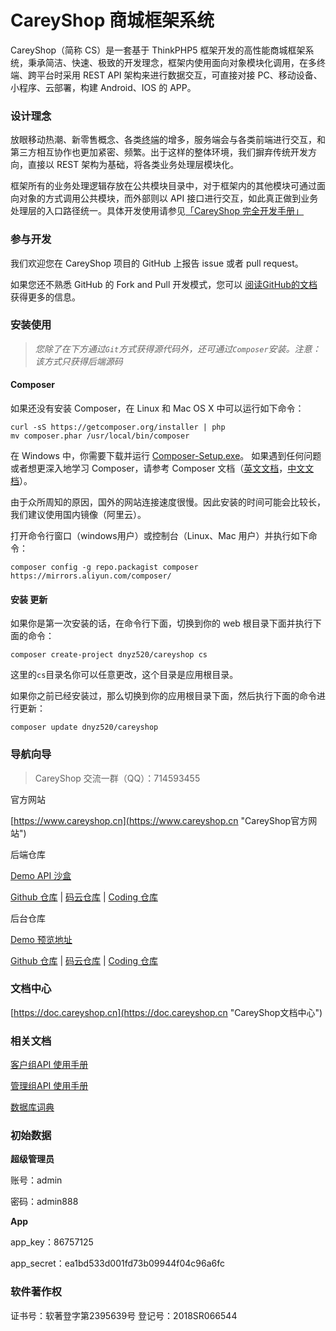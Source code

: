 CareyShop 商城框架系统
===============
CareyShop（简称 CS）是一套基于 ThinkPHP5 框架开发的高性能商城框架系统，秉承简洁、快速、极致的开发理念，框架内使用面向对象模块化调用，在多终端、跨平台时采用 REST API 架构来进行数据交互，可直接对接 PC、移动设备、小程序、云部署，构建 Android、IOS 的 APP。

### 设计理念
放眼移动热潮、新零售概念、各类<abbr title="泛指各类终端机器或各类平台，终端机有IOS与Android为代表，平台以“微信小程序”为代表">终端</abbr>的增多，服务端会与各类前端进行交互，和第三方相互协作也更加紧密、频繁。出于这样的整体环境，我们摒弃传统开发方向，直接以 REST 架构为基础，将各类业务处理层模块化。

框架所有的业务处理逻辑存放在公共模块目录中，对于框架内的其他模块可通过面向对象的方式调用公共模块，而外部则以 API 接口进行交互，如此真正做到业务处理层的入口路径统一。具体开发使用请参见[「CareyShop 完全开发手册」](https://doc.careyshop.cn/docs/word/)

### 参与开发
我们欢迎您在 CareyShop 项目的 GitHub 上报告 issue 或者 pull request。

如果您还不熟悉 GitHub 的 Fork and Pull 开发模式，您可以 [阅读GitHub的文档](https://help.github.com/articles/about-pull-requests/ "阅读GitHub的文档") 获得更多的信息。

### 安装使用
> *您除了在下方通过`Git`方式获得源代码外，还可通过`Composer`安装。注意：该方式只获得后端源码*

#### Composer
如果还没有安装 Composer，在 Linux 和 Mac OS X 中可以运行如下命令：

    curl -sS https://getcomposer.org/installer | php
    mv composer.phar /usr/local/bin/composer

在 Windows 中，你需要下载并运行 [Composer-Setup.exe](https://getcomposer.org/Composer-Setup.exe "Composer-Setup.exe")。
如果遇到任何问题或者想更深入地学习 Composer，请参考 Composer 文档（[英文文档](https://getcomposer.org/doc/ "英文文档")，[中文文档](http://www.kancloud.cn/thinkphp/composer "中文文档")）。

由于众所周知的原因，国外的网站连接速度很慢。因此安装的时间可能会比较长，我们建议使用国内镜像（阿里云）。

打开命令行窗口（windows用户）或控制台（Linux、Mac 用户）并执行如下命令：

    composer config -g repo.packagist composer https://mirrors.aliyun.com/composer/

#### 安装 更新
如果你是第一次安装的话，在命令行下面，切换到你的 web 根目录下面并执行下面的命令：

    composer create-project dnyz520/careyshop cs

这里的`cs`目录名你可以任意更改，这个目录是应用根目录。

如果你之前已经安装过，那么切换到你的应用根目录下面，然后执行下面的命令进行更新：

    composer update dnyz520/careyshop

### 导航向导
> CareyShop 交流一群（QQ）：714593455

官方网站

[https://www.careyshop.cn](https://www.careyshop.cn "CareyShop官方网站")

后端仓库

[Demo API 沙盒](https://demo.careyshop.cn/api "Demo API 沙盒")

[Github 仓库](https://github.com/dnyz520/careyshop "Github 仓库") | [码云仓库](https://gitee.com/careyshop/careyshop "码云仓库") | [Coding 仓库](https://e.coding.net/careyshop/careyshop.git "Coding 仓库")

后台仓库

[Demo 预览地址](https://demo.careyshop.cn/admin "Demo 预览地址")

[Github 仓库](https://github.com/dnyz520/careyshop-admin "Github 仓库") | [码云仓库](https://gitee.com/careyshop/careyshop-admin "码云仓库") | [Coding 仓库](https://e.coding.net/careyshop/careyshop-admin.git "Coding 仓库")

### 文档中心
[https://doc.careyshop.cn](https://doc.careyshop.cn "CareyShop文档中心")

### 相关文档
[客户组API 使用手册](https://doc.careyshop.cn/docs/client_api/a-61295176156 "客户组API 使用手册")

[管理组API 使用手册](https://doc.careyshop.cn/docs/admin_api/a-11523287990 "管理组API 使用手册")

[数据库词典](https://doc.careyshop.cn/docs/data_dict "数据库词典")

### 初始数据
**超级管理员**

账号：admin

密码：admin888

**App**

app_key：86757125

app_secret：ea1bd533d001fd73b09944f04c96a6fc

### 软件著作权
证书号：软著登字第2395639号
登记号：2018SR066544
